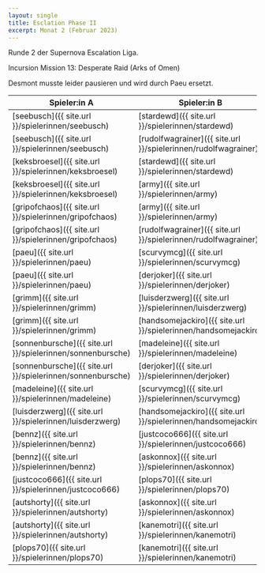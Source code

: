 ```yaml
---
layout: single
title: Esclation Phase II
excerpt: Monat 2 (Februar 2023)
---
```


Runde 2 der Supernova Escalation Liga.

Incursion Mission 13: Desperate Raid (Arks of Omen)

Desmont musste leider pausieren und wird durch Paeu ersetzt.

| Spieler:in A | Spieler:in B | Gewinner |
|--------------|--------------|----------|
| [seebusch]({{ site.url }}/spielerinnen/seebusch) | [stardewd]({{ site.url }}/spielerinnen/stardewd) ||
| [seebusch]({{ site.url }}/spielerinnen/seebusch) | [rudolfwagrainer]({{ site.url }}/spielerinnen/rudolfwagrainer) |B|
| [keksbroesel]({{ site.url }}/spielerinnen/keksbroesel) | [stardewd]({{ site.url }}/spielerinnen/stardewd) ||
| [keksbroesel]({{ site.url }}/spielerinnen/keksbroesel) | [army]({{ site.url }}/spielerinnen/army) ||
| [gripofchaos]({{ site.url }}/spielerinnen/gripofchaos) | [army]({{ site.url }}/spielerinnen/army) |A|
| [gripofchaos]({{ site.url }}/spielerinnen/gripofchaos) | [rudolfwagrainer]({{ site.url }}/spielerinnen/rudolfwagrainer) ||
| [paeu]({{ site.url }}/spielerinnen/paeu) | [scurvymcg]({{ site.url }}/spielerinnen/scurvymcg) ||
| [paeu]({{ site.url }}/spielerinnen/paeu) | [derjoker]({{ site.url }}/spielerinnen/derjoker) ||
| [grimm]({{ site.url }}/spielerinnen/grimm) | [luisderzwerg]({{ site.url }}/spielerinnen/luisderzwerg) |B|
| [grimm]({{ site.url }}/spielerinnen/grimm) | [handsomejackiro]({{ site.url }}/spielerinnen/handsomejackiro) |A|
| [sonnenbursche]({{ site.url }}/spielerinnen/sonnenbursche) | [madeleine]({{ site.url }}/spielerinnen/madeleine) ||
| [sonnenbursche]({{ site.url }}/spielerinnen/sonnenbursche) | [derjoker]({{ site.url }}/spielerinnen/derjoker) ||
| [madeleine]({{ site.url }}/spielerinnen/madeleine) | [scurvymcg]({{ site.url }}/spielerinnen/scurvymcg) |B|
| [luisderzwerg]({{ site.url }}/spielerinnen/luisderzwerg) | [handsomejackiro]({{ site.url }}/spielerinnen/handsomejackiro) ||
| [bennz]({{ site.url }}/spielerinnen/bennz) | [justcoco666]({{ site.url }}/spielerinnen/justcoco666) ||
| [bennz]({{ site.url }}/spielerinnen/bennz) | [askonnox]({{ site.url }}/spielerinnen/askonnox) ||
| [justcoco666]({{ site.url }}/spielerinnen/justcoco666) | [plops70]({{ site.url }}/spielerinnen/plops70) ||
| [autshorty]({{ site.url }}/spielerinnen/autshorty) | [askonnox]({{ site.url }}/spielerinnen/askonnox) |B|
| [autshorty]({{ site.url }}/spielerinnen/autshorty) | [kanemotri]({{ site.url }}/spielerinnen/kanemotri) ||
| [plops70]({{ site.url }}/spielerinnen/plops70) | [kanemotri]({{ site.url }}/spielerinnen/kanemotri) ||